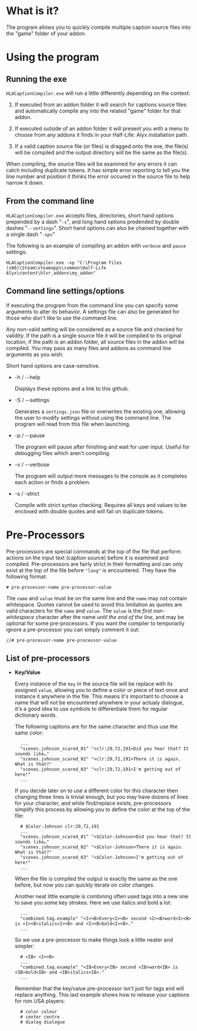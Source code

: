 # What is it?

The program allows you to quickly compile multiple caption source files into the "game" folder of your addon.

# Using the program

## Running the exe

`HLACaptionCompiler.exe` will run a little differently depending on the context:

1. If executed from an addon folder it will search for captions source files and automatically compile any into the related "game" folder for that addon.

2. If executed outside of an addon folder it will present you with a menu to choose from any addons it finds in your Half-Life: Alyx installation path.

3. If a valid caption source file (or files) is dragged onto the exe, the file(s) will be compiled and the output directory will be the same as the file(s).

When compiling, the source files will be examined for any errors it can catch including duplicate tokens. It has simple error reporting to tell you the line number and position it thinks the error occured in the source file to help narrow it down.

## From the command line

`HLACaptionCompiler.exe` accepts files, directories, short hand options prepended by a dash "`-s`", and long hand options predended by double dashes "`--settings`". Short hand options can also be chained together with a single dash "`-spv`"

The following is an example of compiling an addon with `verbose` and `pause` settings:

    HLACaptionCompiler.exe -vp "C:\Program Files (x86)\Steam\steamapps\common\Half-Life Alyx\content\hlvr_addons\my_addon"

## Command line settings/options

If executing the program from the command line you can specify some arguments to alter its behavior. A settings file can also be generated for those who don't like to use the command line.

Any non-valid setting will be considered as a source file and checked for validity. If the path is a single source file it will be compiled to its original location, if the path is an addon folder, all source files in the addon will be compiled. You may pass as many files and addons as command line arguments as you wish.

Short hand options are case-sensitive.

- -h / --help

    Displays these options and a link to this github.

- -S / --settings
    
    Generates a `settings.json` file or overwrites the existing one, allowing the user to modify settings without using the command line. The program will read from this file when launching.

- -p / --pause
  
    The program will pause after finishing and wait for user input. Useful for debugging files which aren't compiling.

- -v / --verbose
  
    The program will output more messages to the console as it completes each action or finds a problem.

- -s / -strict

    Compile with strict syntax checking. Requires all keys and values to be enclosed with double quotes and will fail on duplicate tokens.

# Pre-Processors

Pre-processors are special commands at the top of the file that perform actions on the input text (caption source) before it is examined and compiled. Pre-processors are fairly strict in their formatting and can only exist at the top of the file before `"lang"` is encountered. They have the following format:
    
    # pre-processor-name pre-processor-value

The `name` and `value` must be on the same line and the `name` may not contain whitespace. Quotes cannot be used to avoid this limitation as quotes are valid characters for the `name` and `value`. The `value` is the *first non-whitespace* character after the name *until the end of the line*, and may be optional for some pre-processors. If you want the compiler to temporarily ignore a pre-processor you can simply comment it out:

    //# pre-processor-name pre-processor-value

## List of pre-processors

- **Key/Value**
  
    Every instance of the `key` in the source file will be replace with its assigned `value`, allowing you to define a color or piece of text once and instance it anywhere in the file. This means it's important to choose a name that will not be encountered anywhere in your actualy dialogue, it's a good idea to use symbols to differentiate them for regular dictionary words.

    The following captions are for the same character and thus use the same color:
    
        ...
        "scenes.johnson_scared_01" "<clr:29,72,191>Did you hear that? It sounds like…"
        "scenes.johnson_scared_02" "<clr:29,72,191>There it is again. What is that?"
        "scenes.johnson_scared_03" "<clr:29,72,191>I'm getting out of here!"
        ...
    
    If you decide later on to use a different color for this character then changing three lines is trivial enough, but you may have dozens of lines for your character, and while find/replace exists, pre-processors simplify this process by allowing you to define the color at the top of the file:

        # $Color-Johnson clr:29,72,191
        ...
        "scenes.johnson_scared_01" "<$Color-Johnson>Did you hear that? It sounds like…"
        "scenes.johnson_scared_02" "<$Color-Johnson>There it is again. What is that?"
        "scenes.johnson_scared_03" "<$Color-Johnson>I'm getting out of here!"
        ...

    When the file is compiled the output is exactly the same as the one before, but now you can quickly iterate on color changes.

    Another neat little example is combining often used tags into a new one to save you some key strokes. Here we use italics and bold a lot:

        ...
        "combined.tag.example" "<I><B>Every<I><B> second <I><B>word<I><B> is <I><B>italics<I><B> and <I><B>bold<I><B>."
        ...
    
    So we use a pre-processor to make things look a little neater and simpler:

        # <IB> <I><B>
        ...
        "combined.tag.example" "<IB>Every<IB> second <IB>word<IB> is <IB>bold<IB> and <IB>italics<IB>."
        ...
    
    Remember that the key/value pre-processor isn't just for tags and will replace anything. This last example shows how to release your captions for non USA players:

        # color colour
        # center centre
        # dialog dialogue